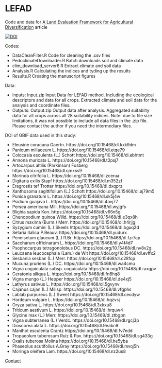 # LEFAD
Code and data for <a href="https://www.mdpi.com/2071-1050/12/8/3110"> A Land Evaluation Framework for Agricultural Diversification</a> article

 
<a href="https://zenodo.org/badge/latestdoi/248660700"><img src="https://zenodo.org/badge/248660700.svg" alt="DOI"></a>

Codes:
- DataCleanFilter.R	        Code for cleaning the .csv files
- PedoclimateDownloader.R	  Batch downloads soil and climate data
- clim_download_server6.R	  Extract climate and soil data
- Analysis.R	              Calculating the indices and tyding up the results
- Results.R	                Creating the manuscript figures

Data: 
- Inputs: Input.zip	Input Data for LEFAD method. Including the ecological descriptors and data for all crops. Extracted climate and soil data for the analysis and coordinate files. 
- Outputs: Output.zip Output data after analysis. Aggregated suitabilty data for all crops across all 28 suitability indices. Note: due to file size limitations, it was not possible to include all data files in the .zip file. Please contact the author if you need the intermediary files. 
 
DOI of GBIF data used in this study:

<ul>
<li>	Eleusine coracana Gaertn.	https://doi.org/10.15468/dl.kxk9dm	</li>
<li>	Panicum miliaceum L.	https://doi.org/10.15468/dl.etqe79	</li>
<li>	Colocasia esculenta (L.) Schott	https://doi.org/10.15468/dl.ebhtmt	</li>
<li>	Annona muricata L.	https://doi.org/10.15468/dl.t3psj7	</li>
<li>	Artocarpus altilis (Parkinson) Fosberg	https://doi.org/10.15468/dl.qmxss9	</li>
<li>	Morinda citrifolia L.	https://doi.org/10.15468/dl.zcerua	</li>
<li>	Digitaria exilis Stapf	https://doi.org/10.15468/dl.m352zf	</li>
<li>	Eragrostis tef Trotter	https://doi.org/10.15468/dl.dxqprz	</li>
<li>	Xanthosoma sagittifolium (L.) Schott	https://doi.org/10.15468/dl.aj79m5	</li>
<li>	Punica granatum L.	https://doi.org/10.15468/dl.sk5j4w	</li>
<li>	Psidium guajava L.	https://doi.org/10.15468/dl.4avj77	</li>
<li>	Persea americana Mill.	https://doi.org/10.15468/dl.wyjgfs	</li>
<li>	Blighia sapida Kon.	https://doi.org/10.15468/dl.v66n5g	</li>
<li>	Chenopodium quinoa Willd.	https://doi.org/10.15468/dl.e3qx8h	</li>
<li>	Citrus maxima (Burm.) Merr.	https://doi.org/10.15468/dl.h4rjjg	</li>
<li>	Syzygium cumini (L.) Skeels	https://doi.org/10.15468/dl.bguq2d	</li>
<li>	Setaria italica P.Beauv.	https://doi.org/10.15468/dl.yudurx	</li>
<li>	Pennisetum glaucum (L.) R.Br.	https://doi.org/10.15468/dl.fzr7ap	</li>
<li>	Saccharum officinarum L.	https://doi.org/10.15468/dl.y4f4d7	</li>
<li>	Psophocarpus tetragonolobus DC.	https://doi.org/10.15468/dl.nv8v2g	</li>
<li>	Leucaena leucocephala (Lam.) de Wit	https://doi.org/10.15468/dl.evffx2	</li>
<li>	Sesbania sesban (L.) Merr.	https://doi.org/10.15468/dl.c28fqp	</li>
<li>	Mucuna pruriens (L.) DC.	https://doi.org/10.15468/dl.wa4cmu	</li>
<li>	Vigna unguiculata subsp. unguiculata	https://doi.org/10.15468/dl.raxgpv	</li>
<li>	Ceratonia siliqua L.	https://doi.org/10.15468/dl.fn8hq8	</li>
<li>	Vigna mungo (L.) Hepper	https://doi.org/10.15468/dl.de4xj5	</li>
<li>	Lathyrus sativus L.	https://doi.org/10.15468/dl.5gvynv	</li>
<li>	Cajanus cajan (L.) Millsp.	https://doi.org/10.15468/dl.vfgphs	</li>
<li>	Lablab purpureus (L.) Sweet	https://doi.org/10.15468/dl.cecdyw	</li>
<li>	Hordeum vulgare L.	https://doi.org/10.15468/dl.hqzvsj	</li>
<li>	Oryza sativa L.	https://doi.org/10.15468/dl.3xkxu8	</li>
<li>	Triticum aestivum L.	https://doi.org/10.15468/dl.hrquw4	</li>
<li>	Glycine max (L.) Merr.	https://doi.org/10.15468/dl.ztbgpn	</li>
<li>	Vigna subterranea (L.) Verdc.	https://doi.org/10.15468/dl.rgcj3p	</li>
<li>	Dioscorea alata L.	https://doi.org/10.15468/dl.9eabn8	</li>
<li>	Manihot esculenta Crantz	https://doi.org/10.15468/dl.fv7edd	</li>
<li>	Tropaeolum tuberosum Ruiz & Pav.	https://doi.org/10.15468/dl.sg433g	</li>
<li>	Oxalis tuberosa Molina	https://doi.org/10.15468/dl.he5yba	</li>
<li>	Phaseolus acutifolius A.Gray	https://doi.org/10.15468/dl.mvqj5h	</li>
<li>	Moringa oleifera Lam.	https://doi.org/10.15468/dl.nz2us8	</li>
</ul>

<a href = "mailto: e.jahanshiri@gmail.com">Contact</a>
